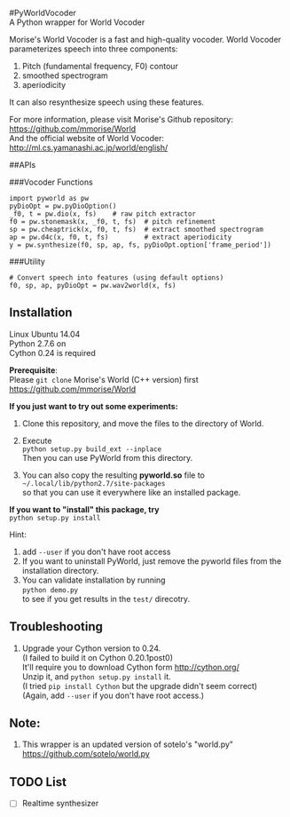 #PyWorldVocoder<br/>A Python wrapper for World Vocoder

Morise's World Vocoder is a fast and high-quality vocoder.
World Vocoder parameterizes speech into three components:
  1. Pitch (fundamental frequency, F0) contour
  2. smoothed spectrogram
  3. aperiodicity

It can also resynthesize speech using these features.

For more information, please visit Morise's Github repository:<br/>
  https://github.com/mmorise/World <br/>
  And the official website of World Vocoder:<br/>
  http://ml.cs.yamanashi.ac.jp/world/english/


##APIs

###Vocoder Functions
```
import pyworld as pw
pyDioOpt = pw.pyDioOption()
_f0, t = pw.dio(x, fs)    # raw pitch extractor
f0 = pw.stonemask(x, _f0, t, fs)  # pitch refinement
sp = pw.cheaptrick(x, f0, t, fs)  # extract smoothed spectrogram
ap = pw.d4c(x, f0, t, fs)         # extract aperiodicity
y = pw.synthesize(f0, sp, ap, fs, pyDioOpt.option['frame_period'])
```


###Utility
```
# Convert speech into features (using default options)
f0, sp, ap, pyDioOpt = pw.wav2world(x, fs)
```

## Installation
Linux Ubuntu 14.04 <br/>
Python 2.7.6 on <br/>
Cython 0.24 is required

**Prerequisite**: <br/>
Please `git clone` Morise's World (C++ version) first <br/>
   https://github.com/mmorise/World

**If you just want to try out some experiments:** <br/>
1. Clone this repository, and move the files to the directory of World.

2. Execute <br/>
  `python setup.py build_ext --inplace` <br/>
  Then you can use PyWorld from this directory.

3. You can also copy the resulting **pyworld.so** file to<br/>
  `~/.local/lib/python2.7/site-packages` <br/>
  so that you can use it everywhere like an installed package.


**If you want to "install" this package, try <br/>**
  `python setup.py install`


Hint:
  1. add `--user` if you don't have root access
  2. If you want to uninstall PyWorld, just remove the pyworld files from the installation directory.
  3. You can validate installation by running<br/>
    `python demo.py`<br/>
     to see if you get results in the `test/` direcotry.

## Troubleshooting
1. Upgrade your Cython version to 0.24.<br/>
   (I failed to build it on Cython 0.20.1post0)<br/>
   It'll require you to download Cython form http://cython.org/ <br/>
   Unzip it, and `python setup.py install` it.<br/>
   (I tried `pip install Cython` but the upgrade didn't seem correct)<br/>
   (Again, add `--user` if you don't have root access.)


## Note:
1. This wrapper is an updated version of sotelo's "world.py"<br/>
  https://github.com/sotelo/world.py

## TODO List
  - [ ] Realtime synthesizer
